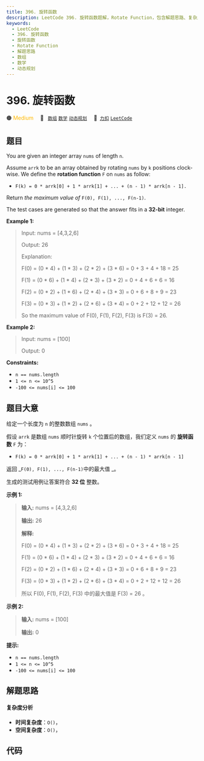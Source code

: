 ```yaml
---
title: 396. 旋转函数
description: LeetCode 396. 旋转函数题解，Rotate Function，包含解题思路、复杂度分析以及完整的 JavaScript 代码实现。
keywords:
  - LeetCode
  - 396. 旋转函数
  - 旋转函数
  - Rotate Function
  - 解题思路
  - 数组
  - 数学
  - 动态规划
---
```


# 396. 旋转函数

🟠 <font color=#ffb800>Medium</font>&emsp; 🔖&ensp; [`数组`](/tag/array.md) [`数学`](/tag/math.md) [`动态规划`](/tag/dynamic-programming.md)&emsp; 🔗&ensp;[`力扣`](https://leetcode.cn/problems/rotate-function) [`LeetCode`](https://leetcode.com/problems/rotate-function)

## 题目

You are given an integer array `nums` of length `n`.

Assume `arrk` to be an array obtained by rotating `nums` by `k` positions
clock-wise. We define the **rotation function** `F` on `nums` as follow:

  * `F(k) = 0 * arrk[0] + 1 * arrk[1] + ... + (n - 1) * arrk[n - 1].`

Return _the maximum value of_ `F(0), F(1), ..., F(n-1)`.

The test cases are generated so that the answer fits in a **32-bit** integer.



**Example 1:**

> Input: nums = [4,3,2,6]
> 
> Output: 26
> 
> Explanation:
> 
> F(0) = (0 * 4) + (1 * 3) + (2 * 2) + (3 * 6) = 0 + 3 + 4 + 18 = 25
> 
> F(1) = (0 * 6) + (1 * 4) + (2 * 3) + (3 * 2) = 0 + 4 + 6 + 6 = 16
> 
> F(2) = (0 * 2) + (1 * 6) + (2 * 4) + (3 * 3) = 0 + 6 + 8 + 9 = 23
> 
> F(3) = (0 * 3) + (1 * 2) + (2 * 6) + (3 * 4) = 0 + 2 + 12 + 12 = 26
> 
> So the maximum value of F(0), F(1), F(2), F(3) is F(3) = 26.

**Example 2:**

> Input: nums = [100]
> 
> Output: 0

**Constraints:**

  * `n == nums.length`
  * `1 <= n <= 10^5`
  * `-100 <= nums[i] <= 100`


## 题目大意

给定一个长度为 `n` 的整数数组 `nums` 。

假设 `arrk` 是数组 `nums` 顺时针旋转 `k` 个位置后的数组，我们定义 `nums` 的 **旋转函数**   `F` 为：

  * `F(k) = 0 * arrk[0] + 1 * arrk[1] + ... + (n - 1) * arrk[n - 1]`

返回 _`F(0), F(1), ..., F(n-1)`中的最大值 _。

生成的测试用例让答案符合 **32 位** 整数。



**示例 1:**

> 
> 
> 
> 
> 
> **输入:** nums = [4,3,2,6]
> 
> **输出:** 26
> 
> **解释:**
> 
> F(0) = (0 * 4) + (1 * 3) + (2 * 2) + (3 * 6) = 0 + 3 + 4 + 18 = 25
> 
> F(1) = (0 * 6) + (1 * 4) + (2 * 3) + (3 * 2) = 0 + 4 + 6 + 6 = 16
> 
> F(2) = (0 * 2) + (1 * 6) + (2 * 4) + (3 * 3) = 0 + 6 + 8 + 9 = 23
> 
> F(3) = (0 * 3) + (1 * 2) + (2 * 6) + (3 * 4) = 0 + 2 + 12 + 12 = 26
> 
> 所以 F(0), F(1), F(2), F(3) 中的最大值是 F(3) = 26 。
> 
> 

**示例 2:**

> 
> 
> 
> 
> 
> **输入:** nums = [100]
> 
> **输出:** 0
> 
> 



**提示:**

  * `n == nums.length`
  * `1 <= n <= 10^5`
  * `-100 <= nums[i] <= 100`


## 解题思路

#### 复杂度分析

- **时间复杂度**：`O()`，
- **空间复杂度**：`O()`，

## 代码

```javascript

```
